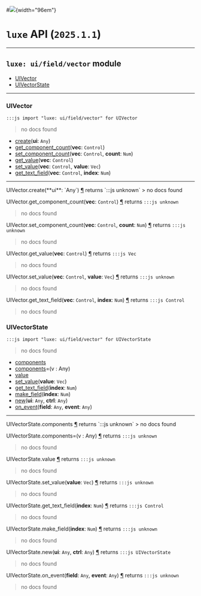 #![](../../../../../../../../../images/luxe-dark.svg){width="96em"}

# `luxe` API (`2025.1.1`)  


---

## `luxe: ui/field/vector` module

- [UIVector](#uivector)   
- [UIVectorState](#uivectorstate)   

---

### UIVector
`:::js import "luxe: ui/field/vector" for UIVector`
> no docs found

- [create](#UIVector.create)(**ui**: `Any`)
- [get_component_count](#UIVector.get_component_count)(**vec**: `Control`)
- [set_component_count](#UIVector.set_component_count+2)(**vec**: `Control`, **count**: `Num`)
- [get_value](#UIVector.get_value)(**vec**: `Control`)
- [set_value](#UIVector.set_value+2)(**vec**: `Control`, **value**: `Vec`)
- [get_text_field](#UIVector.get_text_field+2)(**vec**: `Control`, **index**: `Num`)

<hr/>
<endpoint module="luxe: ui/field/vector" class="UIVector" signature="create(ui : Any)"></endpoint>
<signature id="UIVector.create">UIVector.create(**ui**: `Any`)
<a class="headerlink" href="#UIVector.create" title="Permanent link">¶</a></signature>
<span class='api_ret'>returns</span> `:::js unknown`
> no docs found   

<endpoint module="luxe: ui/field/vector" class="UIVector" signature="get_component_count(vec : Control)"></endpoint>
<signature id="UIVector.get_component_count">UIVector.get_component_count(**vec**: `Control`)
<a class="headerlink" href="#UIVector.get_component_count" title="Permanent link">¶</a></signature>
<span class='api_ret'>returns</span> `:::js unknown`
> no docs found   

<endpoint module="luxe: ui/field/vector" class="UIVector" signature="set_component_count(vec : Control, count : Num)"></endpoint>
<signature id="UIVector.set_component_count+2">UIVector.set_component_count(**vec**: `Control`, **count**: `Num`)
<a class="headerlink" href="#UIVector.set_component_count+2" title="Permanent link">¶</a></signature>
<span class='api_ret'>returns</span> `:::js unknown`
> no docs found   

<endpoint module="luxe: ui/field/vector" class="UIVector" signature="get_value(vec : Control)"></endpoint>
<signature id="UIVector.get_value">UIVector.get_value(**vec**: `Control`)
<a class="headerlink" href="#UIVector.get_value" title="Permanent link">¶</a></signature>
<span class='api_ret'>returns</span> `:::js Vec`
> no docs found   

<endpoint module="luxe: ui/field/vector" class="UIVector" signature="set_value(vec : Control, value : Vec)"></endpoint>
<signature id="UIVector.set_value+2">UIVector.set_value(**vec**: `Control`, **value**: `Vec`)
<a class="headerlink" href="#UIVector.set_value+2" title="Permanent link">¶</a></signature>
<span class='api_ret'>returns</span> `:::js unknown`
> no docs found   

<endpoint module="luxe: ui/field/vector" class="UIVector" signature="get_text_field(vec : Control, index : Num)"></endpoint>
<signature id="UIVector.get_text_field+2">UIVector.get_text_field(**vec**: `Control`, **index**: `Num`)
<a class="headerlink" href="#UIVector.get_text_field+2" title="Permanent link">¶</a></signature>
<span class='api_ret'>returns</span> `:::js Control`
> no docs found   

### UIVectorState
`:::js import "luxe: ui/field/vector" for UIVectorState`
> no docs found

- [components](#UIVectorState.components)
- [components](#UIVectorState.components=)=(v : Any)
- [value](#UIVectorState.value)
- [set_value](#UIVectorState.set_value)(**value**: `Vec`)
- [get_text_field](#UIVectorState.get_text_field)(**index**: `Num`)
- [make_field](#UIVectorState.make_field)(**index**: `Num`)
- [new](#UIVectorState.new+2)(**ui**: `Any`, **ctrl**: `Any`)
- [on_event](#UIVectorState.on_event+2)(**field**: `Any`, **event**: `Any`)

<hr/>
<endpoint module="luxe: ui/field/vector" class="UIVectorState" signature="components"></endpoint>
<signature id="UIVectorState.components">UIVectorState.components
<a class="headerlink" href="#UIVectorState.components" title="Permanent link">¶</a></signature>
<span class='api_ret'>returns</span> `:::js unknown`
> no docs found   

<endpoint module="luxe: ui/field/vector" class="UIVectorState" signature="components=(v : Any)"></endpoint>
<signature id="UIVectorState.components=">UIVectorState.components=(v : Any)
<a class="headerlink" href="#UIVectorState.components=" title="Permanent link">¶</a></signature>
<span class='api_ret'>returns</span> `:::js unknown`
> no docs found   

<endpoint module="luxe: ui/field/vector" class="UIVectorState" signature="value"></endpoint>
<signature id="UIVectorState.value">UIVectorState.value
<a class="headerlink" href="#UIVectorState.value" title="Permanent link">¶</a></signature>
<span class='api_ret'>returns</span> `:::js unknown`
> no docs found   

<endpoint module="luxe: ui/field/vector" class="UIVectorState" signature="set_value(value : Vec)"></endpoint>
<signature id="UIVectorState.set_value">UIVectorState.set_value(**value**: `Vec`)
<a class="headerlink" href="#UIVectorState.set_value" title="Permanent link">¶</a></signature>
<span class='api_ret'>returns</span> `:::js unknown`
> no docs found   

<endpoint module="luxe: ui/field/vector" class="UIVectorState" signature="get_text_field(index : Num)"></endpoint>
<signature id="UIVectorState.get_text_field">UIVectorState.get_text_field(**index**: `Num`)
<a class="headerlink" href="#UIVectorState.get_text_field" title="Permanent link">¶</a></signature>
<span class='api_ret'>returns</span> `:::js Control`
> no docs found   

<endpoint module="luxe: ui/field/vector" class="UIVectorState" signature="make_field(index : Num)"></endpoint>
<signature id="UIVectorState.make_field">UIVectorState.make_field(**index**: `Num`)
<a class="headerlink" href="#UIVectorState.make_field" title="Permanent link">¶</a></signature>
<span class='api_ret'>returns</span> `:::js unknown`
> no docs found   

<endpoint module="luxe: ui/field/vector" class="UIVectorState" signature="new(ui : Any, ctrl : Any)"></endpoint>
<signature id="UIVectorState.new+2">UIVectorState.new(**ui**: `Any`, **ctrl**: `Any`)
<a class="headerlink" href="#UIVectorState.new+2" title="Permanent link">¶</a></signature>
<span class='api_ret'>returns</span> `:::js UIVectorState`
> no docs found   

<endpoint module="luxe: ui/field/vector" class="UIVectorState" signature="on_event(field : Any, event : Any)"></endpoint>
<signature id="UIVectorState.on_event+2">UIVectorState.on_event(**field**: `Any`, **event**: `Any`)
<a class="headerlink" href="#UIVectorState.on_event+2" title="Permanent link">¶</a></signature>
<span class='api_ret'>returns</span> `:::js unknown`
> no docs found   

